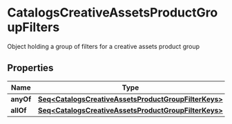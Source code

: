 

# CatalogsCreativeAssetsProductGroupFilters

Object holding a group of filters for a creative assets product group

## Properties

Name | Type | Description | Notes
------------ | ------------- | ------------- | -------------
**anyOf** | [**Seq&lt;CatalogsCreativeAssetsProductGroupFilterKeys&gt;**](CatalogsCreativeAssetsProductGroupFilterKeys.md) |  | 
**allOf** | [**Seq&lt;CatalogsCreativeAssetsProductGroupFilterKeys&gt;**](CatalogsCreativeAssetsProductGroupFilterKeys.md) |  | 



